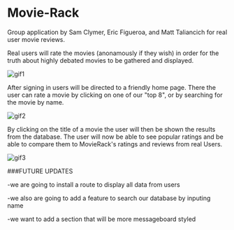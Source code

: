 # Movie-Rack
Group application by Sam Clymer, Eric Figueroa, and Matt Taliancich for real user movie reviews.

Real users will rate the movies (anonamously if they wish) in order for the truth about highly debated movies to be gathered and displayed.

![gif1](/public/assets/images/gif1.gif?raw=true "gif1")

After signing in users will be directed to a friendly home page. There the user can rate a movie by 
clicking on one of our "top 8", or by searching for the movie by name.

![gif2](/public/assets/images/gif2.gif?raw=true "gif2")

By clicking on the title of a movie the user will then be shown the results from the database.
The user will now be able to see popular ratings and be able to compare them to MovieRack's ratings 
and reviews from real Users.

![gif3](/public/assets/images/gif3.gif?raw=true "gif3")


###FUTURE UPDATES

-we are going to install a route to display all data from users

-we also are going to add a feature to search our database by inputing name

-we want to add a section that will be more messageboard styled
